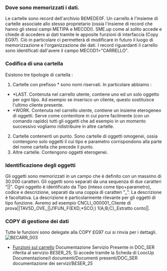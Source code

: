 ### Dove sono memorizzati i dati.
Le cartelle sono record dell'archivio B£MEDE0F. Un carrello è l'insieme di cartelle associate allo stesso proprietario (ossia l'insieme di record che hanno gli stessi campi METIPA e MECODI).
SME.up come al solito accede e chiede di accedere ai dati tramite le apposite funzioni di interfaccia (Copy £G97). Ciò in particolare ci permetterà di modificare in futuro il luogo di memorizzazione e l'organizzazione dei dati.
I record riguardanti il carrello sono identificati dall'avere il campo MECOD1="CARRELLO".

### Codifica di una cartella
Esistono tre tipologie di cartella : 
1. Cartelle con prefisso * sono nomi riservati. In particolare abbiamo : 
-	*LAST. Contenuta nel carrello utente, contiene uno ed un solo oggetto per ogni tipo. Ad esempio se inserisco un cliente, questo sostituisce l'ultimo cliente presente.
-	*WORK. Contenuta nel carrello utente, contiene un insieme eterogeneo di oggetti. Serve come contenitore in cui porre facilmente (con un comando rapido) tutti gli oggetti che ad esempio in un momento successivo vogliamo ridistribuire in altre cartelle.
2. Cartelle contenenti un punto. Sono cartelle di oggetti omogenei, ossia contengono solo oggetti il cui tipo e parametro corrispondono alla parte del nome cartella che precede il punto.
3. Altre cartelle. Contengono oggetti eterogenei.

### Identificazione degli oggetti
Gli oggetti sono memorizzati in un campo che è definito con un massimo di 30.000 caratteri. Gli oggetti sono separati da una sequenza di due caratteri "||". Ogni oggetto è identificato da Tipo (inteso come tipo+parametro), codice e descrizione, separati da una coppia di caratteri ",,". La descrizione è facoltativa. La descrizione è particolarmente rilevante per gli oggetti di tipo funzione.
Avremo ad esempio CNCLI,,000001,,Cliente di prova||TAV5D,,OVE,,||J1FUN,,F(EXD;*SCO;) 1(A;B;C),,Estratto conto||.

### COPY di gestione dei dati
Tutte le funzioni sono delegate alla COPY £G97 cui si rinvia per i dettagli.
![B£CARR_003](http://localhost:3000/immagini/B£CARR_C/BXCARR_003.png)
- [Funzioni sul carrello](Sorgenti/OJ/PGM/TSTG97)
Documentazione Servizio
Presente in DOC_SER riferita al servizio B£SER_25;
Si accede tramite la Scheda di LoocUp Documentazione/I documenti/Documenti presenti/DOC_SER documentazione dei servizi/B£SER_25
